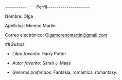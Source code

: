----------------Perfil----------------------

Nombre: Olga

Apellidos: Moreno Martín

Correo electrónico: Olgamorenomartin@gmail.com

##Gustos

- *Libro favorito*: Harry Potter

- *Autor favorito*: Sarah J. Maas

- *Generos preferidos*: Fantasía, romántica, romantasy.

